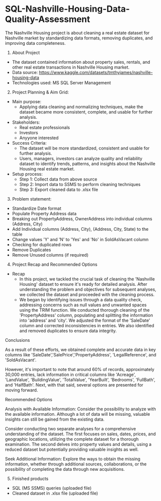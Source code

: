 # SQL-Nashville-Housing-Data-Quality-Assessment
The Nashville Housing project is about cleaning a real estate dataset for Nashville market by standardizing data formats, removing duplicates, and improving data completeness.
1. About Project
- The dataset contained information about property sales, rentals, and other real estate transactions in Nashville Housing market.
- Data source: https://www.kaggle.com/datasets/tmthyjames/nashville-housing-data
- Technologies used: MS SQL Server Management

2. Project Planning & Aim Grid:
- Main purpose:
  - Applying data cleaning and normalizing techniques, make the dataset became more consistent, complete, and usable for further analysis.
- Stakeholders:
  - Real estate professionals
  - Investors
  - Anyyone interested
- Success Criteria:
  - The dataset will be more standardized, consistent and usable for further analysis.
  - Users, managers, investors can analyze quality and reliability dataset to identify trends, patterns, and insights about the Nashville Housing real estate market.
- Setup process:
  - Step 1: Collect data from above source
  - Step 2: Import data to SSMS to perform cleaning techniques
  - Step 3: Export cleaned data to .xlsx file
  
3. Problem statement:
- Standardize Date format
- Populate Property Address data
- Breaking out PropertyAddress, OwnerAddress into individual columns (Address, City)
- Add Individual columns (Address, City), (Address, City, State) to the table
- Change values 'Y' and 'N' to 'Yes' and 'No' in SoldAsVacant column
- Checking for duplicated rows
- Remove Duplicates
- Remove Unused columns (if required)

4. Project Recap and Recommended Options

- Recap
    - In this project, we tackled the crucial task of cleaning the 'Nashville Housing' dataset to ensure
it's ready for detailed analysis. After understanding the problem and objectives for subsequent analyses,
we collected the dataset and proceeded with the cleaning process.
   - We began by identifying issues through a data quality check, addressing concerns such as null
values and unwanted spaces using the TRIM function. We conducted thorough cleaning of 
the 'PropertyAddress' column, populating and splitting the information into 'address' and 'city'. 
We adjusted the format of the 'SaleDate' column and corrected inconsistencies in entries. We also 
identified and removed duplicates to ensure data integrity.

Conclusions

As a result of these efforts, we obtained complete and accurate data in key columns 
like 'SaleDate','SalePrice','PropertyAddress', 'LegalReference', and 'SoldAsVacant'.

However, it's important to note that around 60% of records, approximately 30,000 entries, lack information 
in critical columns like 'Acreage', 'LandValue', 'BuildingValue', 'TotalValue', 'YearBuilt', 'Bedrooms', 
'FullBath', and 'HalfBath'. Next, with that said, several options are presented for moving forward.

Recommended Options

Analysis with Available Information: Consider the possibility to analyze with the available information. 
Although a lot of data will be missing, valuable insights can still be gained from the existing data.

Consider conducting two separate analyses for a comprehensive understanding of the dataset. 
The first focuses on sales, dates, prices, and geographic locations, utilizing the complete dataset
for a thorough examination. The second delves into property values and details, using a reduced dataset but 
potentially providing valuable insights as well.

Seek Additional Information: Explore the ways to obtain the missing information, whether through 
additional sources, collaborations, or the possibility of completing the data through new acquisitions.

5. Finished products
- SQL (MS SSMS) queries (uploaded file)
- Cleaned dataset in .xlsx file (uploaded file)



